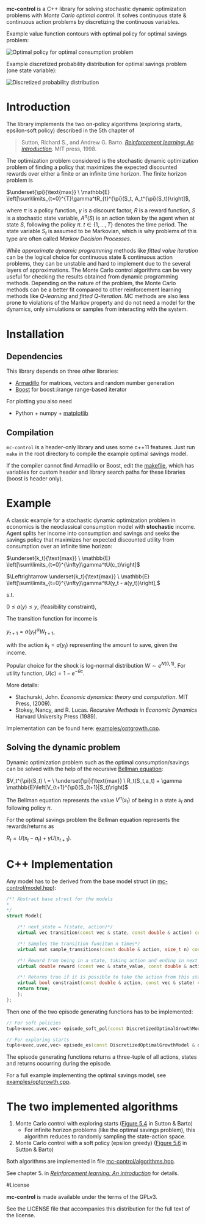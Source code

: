 **mc-control** is a C++ library for solving stochastic dynamic optimization problems with *Monte Carlo optimal control*. It solves continuous state & continuous action problems by discretizing the continuous variables.

Example value function contours with optimal policy for optimal savings problem:

![Optimal policy for optimal consumption problem](figures/optimal_policy.png)

Example discretized probability distribution for optimal savings problem (one state variable):

![Discretized probability distribution](figures/discrete_density.png)

# Introduction
The library implements the two on-policy algorithms (exploring starts, epsilon-soft policy) described in the 5th chapter of 

>Sutton, Richard S., and Andrew G. Barto. [*Reinforcement learning: An introduction*](http://webdocs.cs.ualberta.ca/~sutton/book/the-book.html). MIT press, 1998.

The optimization problem considered is the stochastic dynamic optimization problem of finding a policy that maximizes the expected discounted rewards over either a finite or an infinite time horizon. The finite horizon problem is 

$\underset{\pi}{\text{max}} \ \mathbb{E} \left[\sum\limits_{t=0}^{T}\gamma^tR_{t}^{\pi}(S_t, A_t^{\pi}(S_t))\right]$, 

where $\pi$ is a policy function, $\gamma$ is a discount factor, $R$ is a reward function, $S$ is a stochastic state variable, $A^{\pi}(S)$ is an action taken by the agent when at state $S$, following the policy $\pi$. $t \in \{1,\ldots,T\}$ denotes the time period. The state variable $S_t$ is assumed to be Markovian, which is why problems of this type are often called *Markov Decision Processes*.

While *approximate dynamic programming* methods like *fitted value iteration* can be the logical choice for continuous state & continuous action problems, they can be unstable and hard to implement due to the several layers of approximations. The Monte Carlo control algorithms can be very useful for checking the results obtained from dynamic programming methods. Depending on the nature of the problem, the Monte Carlo methods can be a better fit compared to other reinforcement learning methods like *Q-learning* and *fitted Q-iteration*. MC methods are also less prone to violations of the Markov property and do not need a model for the dynamics, only simulations or samples from interacting with the system.

# Installation
## Dependencies
This library depends on three other libraries:

* [Armadillo](http://arma.sourceforge.net) for matrices, vectors and random number generation
* [Boost](http://www.boost.org/) for boost::irange range-based iterator

For plotting you also need

* Python + numpy + [matplotlib](http://matplotlib.org/)

## Compilation
`mc-control` is a header-only library and uses some c++11 features. Just run `make` in the root directory to compile the example optimal savings model. 

If the compiler cannot find Armadillo or Boost, edit the [makefile](Makefile), which has variables for custom header and library search paths for these libraries (boost is header only).

# Example
A classic example for a stochastic dynamic optimization problem in economics is the neoclassical consumption model with **stochastic** income. Agent splits her income into consumption and savings and seeks the savings policy that maximizes her expected discounted utility from consumption over an infinite time horizon:

$\underset{k_t}{\text{max}} \ \mathbb{E} \left[\sum\limits_{t=0}^{\infty}\gamma^tU(c_t)\right]$

$\Leftrightarrow \underset{k_t}{\text{max}} \ \mathbb{E} \left[\sum\limits_{t=0}^{\infty}\gamma^tU(y_t - a(y_t))\right],$

s.t.

$0 \leq a(y) \leq y$, (feasibility constraint),

The transition function for income is

$y_{t+1} = a(y_t)^{\alpha}W_{t+1},$

with the action $k_t = a(y_t)$ representing the amount to save, given the income.

Popular choice for the shock is log-normal distribution $W \sim e^{N(0,1)}.$ For utility function, $U(c) = 1-e^{-\theta c}$.

More details:
- Stachurski, John. *Economic dynamics: theory and computation*. MIT Press, (2009).
- Stokey, Nancy, and R. Lucas. *Recursive Methods in Economic Dynamics* Harvard University Press (1989).

Implementation can be found here: [examples/optgrowth.cpp](examples/optgrowth.cpp).

## Solving the dynamic problem
Dynamic optimization problem such as the optimal consumption/savings can be solved with the help of the recursive [Bellman equation](https://en.wikipedia.org/wiki/Bellman_equation):

$V_t^{\pi}(S_t) \  =  \ \underset{\pi}{\text{max}} \ R_t(S_t,a_t) + \gamma \mathbb{E}\left[V_{t+1}^{\pi}(S_{t+1}|S_t)\right]$

The Bellman equation represents the value $V^{\pi}(s_t)$ of being in a state $s_t$ and following policy $\pi$.

For the optimal savings problem the Bellman equation represents the rewards/returns as

$R_t = U(s_t-a_t) + \gamma U(s_{t+1})$.

<!-- ## Discretizing the state and action variables -->
<!-- To discretize the state variable $y_t$, we go through these steps: -->

<!-- 1. Draw samples from the continuous distribution of state variable -->
<!-- 2. Divide the state space into bins and create discrete density(mass) function -->
<!-- 3. Create inverse cumulative distribution function form the discrete density function -->
<!-- 4. Use [inverse transform method](https://en.wikipedia.org/wiki/Inverse_transform_sampling) to sample from the resulting  discrete distribution -->

<!-- (Note that since we have the density function available for the state variable, instead of sampling we could use the density function directly to discretize the space.) -->

# C++ Implementation
Any model has to be derived from the base model struct (in [mc-control/model.hpp](mc-control/model.hpp)):

```c++
/*! Abstract base struct for the models
*
*/
struct Model{

    /*! next_state = f(state, action)*/
    virtual vec transition(const vec & state, const double & action) const = 0;

    /*! Samples the transition funciton n times*/
    virtual mat sample_transitions(const double & action, size_t n) const = 0;

    /*! Reward from being in a state, taking action and ending in next_state */
    virtual double reward (const vec & state_value, const double & action_value, const vec & next_state_value) const = 0;

    /*! Returns true if it is possible to take the action from this state */
    virtual bool constraint(const double & action, const vec & state) const{
    return true;
    };
};
```

Then one of the two episode generating functions has to be implemented:
```c++
// For soft policies
tuple<uvec,uvec,vec> episode_soft_pol(const DiscretizedOptimalGrowthModel & discrete_model,  const uvec & pol);

// For exploring starts
tuple<uvec,uvec,vec> episode_es(const DiscretizedOptimalGrowthModel & discrete_model,  const size_t & state,  const size_t & action, const  uvec & pol);
```
The episode generating functions returns a three-tuple of all actions, states and returns occurring during the episode.

For a full example implementing the optimal savings model, see [examples/optgrowth.cpp](examples/optgrowth.cpp).


<!-- Let's discretize the state $y_t$ into 30 bins in the interval $[0.0,8.0]$ and action variable $k_t$ into 10 values. With 100k samples from $y_t$ the discrete approximation to the state-action density looks like this: -->

<!-- ![Discretized probability distribution](figures/discrete_density.png) -->

# The two implemented algorithms

1. Monte Carlo control with exploring starts ([Figure 5.4](figures/mc-es.png) in Sutton & Barto)
    - For infinite horizon problems (like the optimal savings problem), this algorithm reduces to randomly sampling the state-action space.
2. Monte Carlo control with a soft policy (epsilon greedy) ([Figure 5.6](figures/mc-soft-pol.png) in Sutton & Barto)

Both algorithms are implemented in file [mc-control/algorithms.hpp](mc-control/algorithms.hpp).

See chapter 5. in [*Reinforcement learning: An introduction*](http://webdocs.cs.ualberta.ca/~sutton/book/the-book.html) for details.

#License

**mc-control** is made available under the terms of the GPLv3.

See the LICENSE file that accompanies this distribution for the full text of the license.
